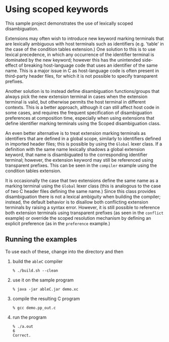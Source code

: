 # Using scoped keywords

This sample project demonstrates the use of lexically scoped disambiguation.

Extensions may often wish to introduce new keyword marking terminals that are lexically ambiguous with host terminals such as identifiers (e.g. 'table' in the case of the condition tables extension.)  One solution to this is to use lexical precedence, in which any occurrence of the identifier terminal is dominated by the new keyword; however this has the unintended side-effect of breaking host-language code that uses an identifier of the same name.  This is a major issue in C as host-language code is often present in third-party header files, for which it is not possible to specify transparent prefixes.

Another solution is to instead define disambiguation functions/groups that always pick the new extension terminal in cases when the extension terminal is valid, but otherwise permits the host terminal in different contexts.  This is a better approach, although it can still affect host code in some cases, and requires the frequent specification of disambiguation preferences at composition time, especially when using extensions that define identifier marking terminals using the Scoped disambiguation class.

An even better alternative is to treat extension marking terminals as identifiers that are defined in a global scope, similarly to identifiers defined in imported header files; this is possible by using the `Global` lexer class.  If a definition with the same name lexically shadows a global extension keyword, that name is disambiguated to the corresponding identifier terminal; however, the extension keyword may still be referenced using transparent prefixes.  This can be seen in the `compiler` example using the condition tables extension.

It is occasionally the case that two extensions define the same name as a marking terminal using the `Global` lexer class (this is analogous to the case of two C header files defining the same name.)  Since this class provides disambiguation there is not a lexical ambiguity when building the compiler; instead, the default behavior is to disallow both conflicting extension terminals by raising a syntax error.  However, it is still possible to reference both extension terminals using transparent prefixes (as seen in the `conflict` example) or override the scoped resolution mechanism by defining an explicit preference (as in the `preference` example.)

## Running the examples

To use each of these, change into the directory and then

1. build the `ableC` compiler
   ```
   % ./build.sh --clean
   ```

2. use it on the sample program
   ```
   % java -jar ableC.jar demo.xc
   ```

3. compile the resulting C program
   ```
   % gcc demo.pp_out.c
   ```

4. run the program
   ```
   % ./a.out
   6
   Correct.
   ```


